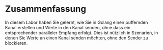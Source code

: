 # Zusammenfassung

In diesem Labor haben Sie gelernt, wie Sie in Golang einen puffernden Kanal erstellen und Werte in den Kanal senden, ohne dass ein entsprechender paralleler Empfang erfolgt. Dies ist nützlich in Szenarien, in denen Sie Werte an einen Kanal senden möchten, ohne den Sender zu blockieren.
